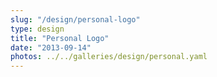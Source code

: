 ```yaml
---
slug: "/design/personal-logo"
type: design
title: "Personal Logo"
date: "2013-09-14"
photos: ../../galleries/design/personal.yaml
---
```

